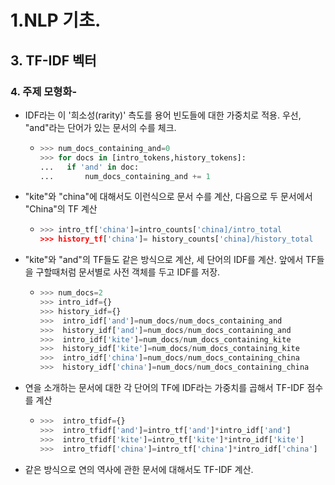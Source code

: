 # 1.NLP 기초.
## 3. TF-IDF 벡터
### 4. 주제 모형화-
- IDF라는 이 '희소성(rarity)' 측도를 용어 빈도들에 대한 가중치로 적용. 우선, "and"라는 단어가 있는 문서의 수를 체크.
    - ```python
      >>> num_docs_containing_and=0
      >>> for docs in [intro_tokens,history_tokens]:
      ...   if 'and' in doc:
      ...       num_docs_containing_and += 1
      ```
- "kite"와 "china"에 대해서도 이런식으로 문서 수를 계산, 다음으로 두 문서에서 "China"의 TF 계산
  - ```python
    >>> intro_tf['china']=intro_counts['china]/intro_total
    >>> history_tf['china']= history_counts['china]/history_total
    ```
- "kite"와 "and"의 TF들도 같은 방식으로 계산, 세 단어의 IDF를 계산. 앞에서 TF들을 구할때처럼 문서별로 사전 객체를 두고 IDF를 저장.
  - ```python
    >>> num_docs=2
    >>> intro_idf={}
    >>> history_idf={}
    >>>  intro_idf['and']=num_docs/num_docs_containing_and
    >>>  history_idf['and']=num_docs/num_docs_containing_and
    >>>  intro_idf['kite']=num_docs/num_docs_containing_kite
    >>>  history_idf['kite']=num_docs/num_docs_containing_kite
    >>>  intro_idf['china']=num_docs/num_docs_containing_china
    >>>  history_idf['china']=num_docs/num_docs_containing_china
    ```
- 연을 소개하는 문서에 대한 각 단어의 TF에 IDF라는 가중치를 곱해서 TF-IDF 점수를 계산
  - ```python
    >>>  intro_tfidf={}
    >>>  intro_tfidf['and']=intro_tf['and']*intro_idf['and']
    >>>  intro_tfidf['kite']=intro_tf['kite']*intro_idf['kite']
    >>>  intro_tfidf['china']=intro_tf['china']*intro_idf['china']
    ```
- 같은 방식으로 연의 역사에 관한 문서에 대해서도 TF-IDF 계산.